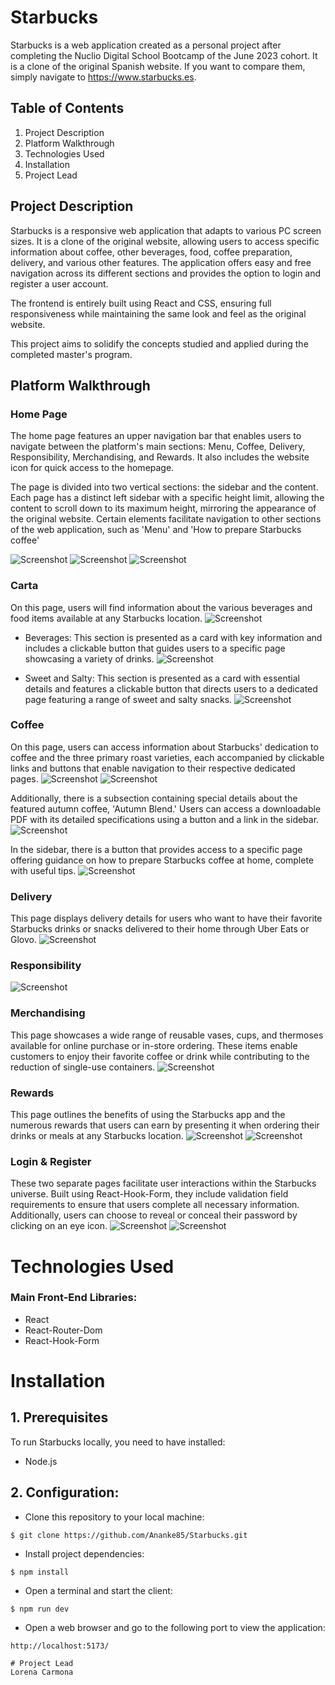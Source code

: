 # Starbucks 
Starbucks is a web application created as a personal project after completing the Nuclio Digital School Bootcamp of the June 2023 cohort. It is a clone of the original Spanish website. If you want to compare them, simply navigate to https://www.starbucks.es.

## Table of Contents

1. Project Description
2. Platform Walkthrough
3. Technologies Used
4. Installation
6. Project Lead
   
## Project Description
Starbucks is a responsive web application that adapts to various PC screen sizes. It is a clone of the original website, allowing users to access specific information about coffee, other beverages, food, coffee preparation, delivery, and various other features. The application offers easy and free navigation across its different sections and provides the option to login and register a user account.

The frontend is entirely built using React and CSS, ensuring full responsiveness while maintaining the same look and feel as the original website.

This project aims to solidify the concepts studied and applied during the completed master's program.
 

## Platform Walkthrough

### Home Page
The home page features an upper navigation bar that enables users to navigate between the platform's main sections: Menu, Coffee, Delivery, Responsibility, Merchandising, and Rewards. It also includes the website icon for quick access to the homepage.

The page is divided into two vertical sections: the sidebar and the content. Each page has a distinct left sidebar with a specific height limit, allowing the content to scroll down to its maximum height, mirroring the appearance of the original website.
Certain elements facilitate navigation to other sections of the web application, such as 'Menu' and 'How to prepare Starbucks coffee'

![Screenshot](./Screenshots/home.jpg)
![Screenshot](./Screenshots/home2.jpg)
![Screenshot](./Screenshots/home3.jpg)


### Carta
On this page, users will find information about the various beverages and food items available at any Starbucks location.
![Screenshot](./Screenshots/menu.jpg)

* Beverages: This section is presented as a card with key information and includes a clickable button that guides users to a specific page showcasing a variety of drinks.
![Screenshot](./Screenshots/menu2.jpg)

* Sweet and Salty: This section is presented as a card with essential details and features a clickable button that directs users to a dedicated page featuring a range of sweet and salty snacks.
![Screenshot](./Screenshots/menu3.jpg)


### Coffee
On this page, users can access information about Starbucks' dedication to coffee and the three primary roast varieties, each accompanied by clickable links and buttons that enable navigation to their respective dedicated pages. 
![Screenshot](./Screenshots/coffee.jpg)
![Screenshot](./Screenshots/coffee2.jpg)

Additionally, there is a subsection containing special details about the featured autumn coffee, 'Autumn Blend.' Users can access a downloadable PDF with its detailed specifications using a button and a link in the sidebar.
![Screenshot](./Screenshots/coffee3.jpg)

In the sidebar, there is a button that provides access to a specific page offering guidance on how to prepare Starbucks coffee at home, complete with useful tips.
 ![Screenshot](./Screenshots/coffee4.jpg)



### Delivery
This page displays delivery details for users who want to have their favorite Starbucks drinks or snacks delivered to their home through Uber Eats or Glovo.
 ![Screenshot](./Screenshots/delivery.jpg)
### Responsibility
 ![Screenshot](./Screenshots/responsability.jpg)

### Merchandising
This page showcases a wide range of reusable vases, cups, and thermoses available for online purchase or in-store ordering. These items enable customers to enjoy their favorite coffee or drink while contributing to the reduction of single-use containers.
 ![Screenshot](./Screenshots/merchandising.jpg)

### Rewards
This page outlines the benefits of using the Starbucks app and the numerous rewards that users can earn by presenting it when ordering their drinks or meals at any Starbucks location.
![Screenshot](./Screenshots/rewards1.jpg) ![Screenshot](./Screenshots/rewards2.jpg)


### Login & Register
These two separate pages facilitate user interactions within the Starbucks universe. Built using React-Hook-Form, they include validation field requirements to ensure that users complete all necessary information. Additionally, users can choose to reveal or conceal their password by clicking on an eye icon.
![Screenshot](./Screenshots/login.jpg)
![Screenshot](./Screenshots/register.jpg)




# Technologies Used
### Main Front-End Libraries:

* React
* React-Router-Dom
* React-Hook-Form

# Installation
## 1. Prerequisites

To run Starbucks locally, you need to have installed:
* Node.js

## 2. Configuration:

* Clone this repository to your local machine:
````
$ git clone https://github.com/Ananke85/Starbucks.git
````
* Install project dependencies:
```
$ npm install
````
* Open a terminal and start the client:
```
$ npm run dev
````
* Open a web browser and go to the following port to view the application:
```
http://localhost:5173/

# Project Lead
Lorena Carmona
